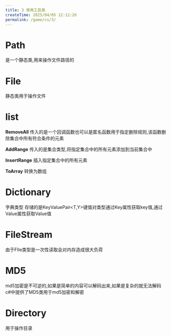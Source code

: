 ```yaml
---
title: 3 常用工具类
createTime: 2025/04/05 12:12:26
permalink: /game/cs/3/
---
```


# Path
是一个静态类,用来操作文件路径的

# File
静态类用于操作文件

# list

**RemoveAll**
传入的是一个回调函数也可以是匿名函数用于指定删除规则,该函数删除集合中所有符合条件的元素

**AddRange**
传入的是集合类型,将指定集合中的所有元素添加到当前集合中

**InsertRange**
插入指定集合中的所有元素

**ToArray**
转换为数组

# Dictionary
字典类型
存储的是KeyValuePair<T,Y>键值对类型通过Key属性获取key值,通过Value属性获取Value值

# FileStream
由于FIle类型是一次性读取会对内存造成很大负荷

# MD5
md5加密是不可逆的,如果是简单的内容可以解码出来,如果是复杂的就无法解码
c#中提供了MD5类用于md5加密和解密

# Directory
用于操作目录
